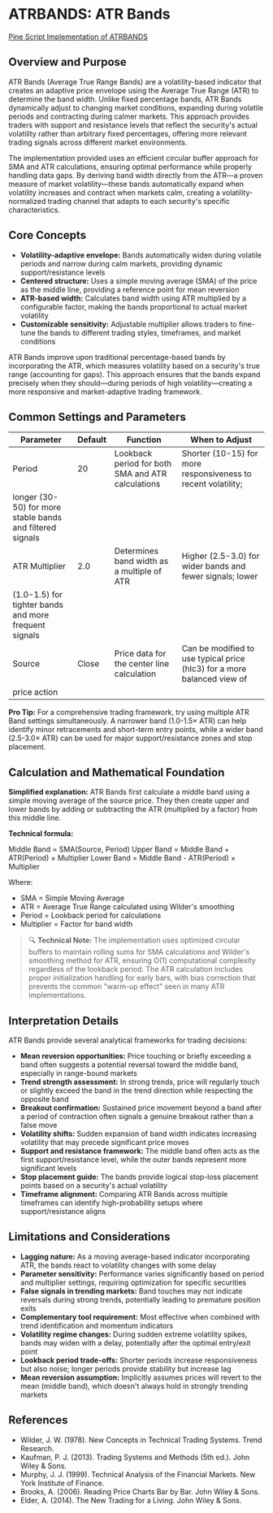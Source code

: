 # ATRBANDS: ATR Bands

[Pine Script Implementation of ATRBANDS](https://github.com/mihakralj/pinescript/blob/main/indicators/channels/atrbands.pine)

## Overview and Purpose

ATR Bands (Average True Range Bands) are a volatility-based indicator that creates an adaptive price envelope using the Average True
Range (ATR) to determine the band width. Unlike fixed percentage bands, ATR Bands dynamically adjust to changing market conditions,
expanding during volatile periods and contracting during calmer markets. This approach provides traders with support and resistance
levels that reflect the security's actual volatility rather than arbitrary fixed percentages, offering more relevant trading signals
across different market environments.

The implementation provided uses an efficient circular buffer approach for SMA and ATR calculations, ensuring optimal performance while
properly handling data gaps. By deriving band width directly from the ATR—a proven measure of market volatility—these bands
automatically expand when volatility increases and contract when markets calm, creating a volatility-normalized trading channel that
adapts to each security's specific characteristics.

## Core Concepts

* **Volatility-adaptive envelope:** Bands automatically widen during volatile periods and narrow during calm markets, providing dynamic
support/resistance levels
* **Centered structure:** Uses a simple moving average (SMA) of the price as the middle line, providing a reference point for mean
reversion
* **ATR-based width:** Calculates band width using ATR multiplied by a configurable factor, making the bands proportional to actual
market volatility
* **Customizable sensitivity:** Adjustable multiplier allows traders to fine-tune the bands to different trading styles, timeframes,
and market conditions

ATR Bands improve upon traditional percentage-based bands by incorporating the ATR, which measures volatility based on a security's
true range (accounting for gaps). This approach ensures that the bands expand precisely when they should—during periods of high
volatility—creating a more responsive and market-adaptive trading framework.

## Common Settings and Parameters

| Parameter | Default | Function | When to Adjust |
|-----------|---------|----------|---------------|
| Period | 20 | Lookback period for both SMA and ATR calculations | Shorter (10-15) for more responsiveness to recent volatility;
longer (30-50) for more stable bands and filtered signals |
| ATR Multiplier | 2.0 | Determines band width as a multiple of ATR | Higher (2.5-3.0) for wider bands and fewer signals; lower
(1.0-1.5) for tighter bands and more frequent signals |
| Source | Close | Price data for the center line calculation | Can be modified to use typical price (hlc3) for a more balanced view of
price action |

**Pro Tip:** For a comprehensive trading framework, try using multiple ATR Band settings simultaneously. A narrower band (1.0-1.5× ATR)
can help identify minor retracements and short-term entry points, while a wider band (2.5-3.0× ATR) can be used for major
support/resistance zones and stop placement.

## Calculation and Mathematical Foundation

**Simplified explanation:**
ATR Bands first calculate a middle band using a simple moving average of the source price. They then create upper and lower bands by
adding or subtracting the ATR (multiplied by a factor) from this middle line.

**Technical formula:**

Middle Band = SMA(Source, Period)
Upper Band = Middle Band + ATR(Period) × Multiplier
Lower Band = Middle Band - ATR(Period) × Multiplier

Where:
- SMA = Simple Moving Average
- ATR = Average True Range calculated using Wilder's smoothing
- Period = Lookback period for calculations
- Multiplier = Factor for band width

> 🔍 **Technical Note:** The implementation uses optimized circular buffers to maintain rolling sums for SMA calculations and Wilder's
smoothing method for ATR, ensuring O(1) computational complexity regardless of the lookback period. The ATR calculation includes proper
initialization handling for early bars, with bias correction that prevents the common "warm-up effect" seen in many ATR
implementations.

## Interpretation Details

ATR Bands provide several analytical frameworks for trading decisions:

* **Mean reversion opportunities:** Price touching or briefly exceeding a band often suggests a potential reversal toward the middle
band, especially in range-bound markets
* **Trend strength assessment:** In strong trends, price will regularly touch or slightly exceed the band in the trend direction while
respecting the opposite band
* **Breakout confirmation:** Sustained price movement beyond a band after a period of contraction often signals a genuine breakout
rather than a false move
* **Volatility shifts:** Sudden expansion of band width indicates increasing volatility that may precede significant price moves
* **Support and resistance framework:** The middle band often acts as the first support/resistance level, while the outer bands
represent more significant levels
* **Stop placement guide:** The bands provide logical stop-loss placement points based on a security's actual volatility
* **Timeframe alignment:** Comparing ATR Bands across multiple timeframes can identify high-probability setups where support/resistance
aligns

## Limitations and Considerations

* **Lagging nature:** As a moving average-based indicator incorporating ATR, the bands react to volatility changes with some delay
* **Parameter sensitivity:** Performance varies significantly based on period and multiplier settings, requiring optimization for
specific securities
* **False signals in trending markets:** Band touches may not indicate reversals during strong trends, potentially leading to premature
position exits
* **Complementary tool requirement:** Most effective when combined with trend identification and momentum indicators
* **Volatility regime changes:** During sudden extreme volatility spikes, bands may widen with a delay, potentially after the optimal
entry/exit point
* **Lookback period trade-offs:** Shorter periods increase responsiveness but also noise; longer periods provide stability but increase
lag
* **Mean reversion assumption:** Implicitly assumes prices will revert to the mean (middle band), which doesn't always hold in strongly
trending markets

## References

* Wilder, J. W. (1978). New Concepts in Technical Trading Systems. Trend Research.
* Kaufman, P. J. (2013). Trading Systems and Methods (5th ed.). John Wiley & Sons.
* Murphy, J. J. (1999). Technical Analysis of the Financial Markets. New York Institute of Finance.
* Brooks, A. (2006). Reading Price Charts Bar by Bar. John Wiley & Sons.
* Elder, A. (2014). The New Trading for a Living. John Wiley & Sons.